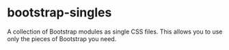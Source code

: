 # bootstrap-singles
A collection of Bootstrap modules as single CSS files.  This allows you to use only the pieces of Bootstrap you need.

